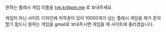 원하는 플레시 게임 이름을 tyk.kr@pm.me 로 보내주세요


게임이 아닌 사이트 디자인에 저작권이 있어 10000개가 넘는 플레시 게임을 제가 혼자 할기 힘드니 원하는 게임을 gmail로 보내주시면 게임을 제 사이트에 올리겠습니다.
